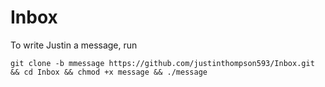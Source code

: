 # Inbox

To write Justin a message, run

`git clone -b mmessage https://github.com/justinthompson593/Inbox.git && cd Inbox && chmod +x message && ./message`
